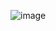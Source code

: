 
![image](https://user-images.githubusercontent.com/68372094/158109894-2b8b121f-cad8-4f48-94f4-120d4a96bffd.png)

